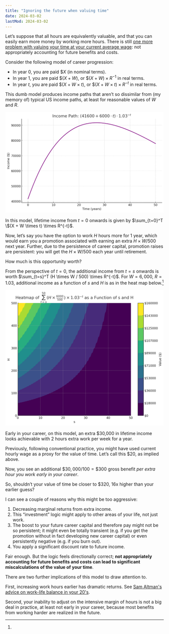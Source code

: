 ```yaml
---
title: "Ignoring the future when valuing time"
date: 2024-03-02
lastMod: 2024-03-02
---
```


Let’s suppose that all hours are equivalently valuable, and that you can easily earn more money by working more hours. There is still [one more problem with valuing your time at your current average wage](https://joel-becker.com/personal/mistakes-valuing-time/): not appropriately accounting for future benefits and costs.

Consider the following model of career progression:

- In year $0$, you are paid $\$X$ (in nominal terms).
- In year $1$, you are paid $\$(X + W)$, or $\$(X + W) \times R^{-1}$ in real terms.
- In year $t$, you are paid $\$(X + W \times t)$, or $\$(X + W \times t) \times R^{-t}$ in real terms.

This dumb model produces income paths that aren’t so dissimilar from (my memory of) typical US income paths, at least for reasonable values of $W$ and $R$.

![](../../images/personal/ignoring-the-future/1.png)

In this model, lifetime income from $t=0$ onwards is given by $\sum_{t=0}^T \$(X + W \times t) \times R^{-t}$.

Now, let’s say you have the option to work $H$ hours more for 1 year, which would earn you a promotion associated with earning an extra $H \times W / 500$ next year. Further, due to the persistence of career capital, promotion raises are persistent: you will get the $H \times W / 500$ each year until retirement.

How much is this opportunity worth? 

From the perspective of $t=0$, the additional income from $t=s$ onwards is worth $\sum_{t=s}^T (H \times W / 500) \times R^{-t}$. For $W=6,000$, $R=1.03$, additional income as a function of $s$ and $H$ is as in the heat map below.[^1]

![](../../images/personal/ignoring-the-future/2.png)

Early in your career, on this model, an extra $30,000 in lifetime income looks achievable with 2 hours extra work per week for a year.

Previously, following conventional practice, you might have used current hourly wage as a proxy for the value of time. Let’s call this $20, as implied above.

Now, you see an additional $\$30,000 / 100 = \$300$ gross benefit _per extra hour you work early in your career_.

So, shouldn’t your value of time be closer to $320, 16x higher than your earlier guess?

I can see a couple of reasons why this might be too aggressive:

1. Decreasing marginal returns from extra income.
2. This “investment” logic might apply to other areas of your life, not just work.
3. The boost to your future career capital and therefore pay might not be so persistent; it might even be totally transient (e.g. if you get the promotion without in fact developing new career capital) or even persistently negative (e.g. if you burn out).
4. You apply a significant discount rate to future income.

Fair enough. But the logic feels directionally correct; **not appropriately accounting for future benefits and costs can lead to significant miscalculations of the value of your time**.

[^1]: 

There are two further implications of this model to draw attention to.

First, increasing work hours earlier has dramatic returns. See [Sam Altman's advice on work-life balance in your 20's](https://youtu.be/sYMqVwsewSg?si=dq48FVj9DlsssBas&t=219).

Second, your inability to adjust on the intensive margin of hours is not a big deal in practice, at least not early in your career, because most benefits from working harder are realized in the future.